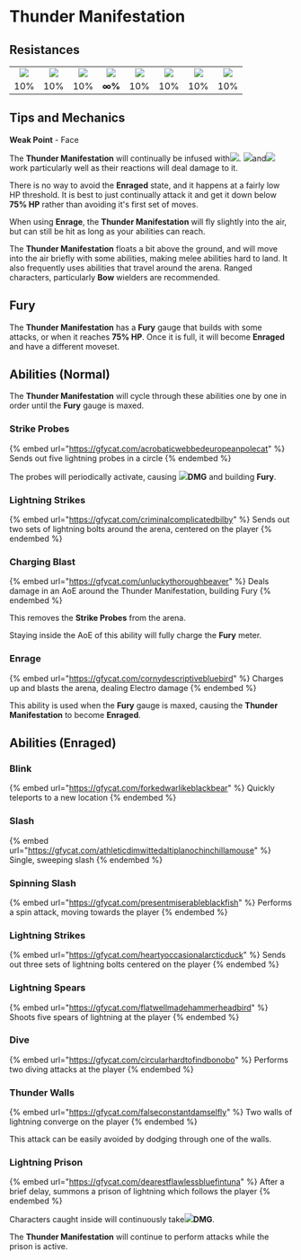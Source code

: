 # Thunder Manifestation

## Resistances

|                                            |                                             |                                            |                                               |                                             |                                           |                                              |                                                |
| :----------------------------------------: | :-----------------------------------------: | :----------------------------------------: | :-------------------------------------------: | :-----------------------------------------: | :---------------------------------------: | :------------------------------------------: | :--------------------------------------------: |
| ![](../../.gitbook/assets/pyro\_small.png) | ![](../../.gitbook/assets/hydro\_small.png) | ![](../../.gitbook/assets/cryo\_small.png) | ![](../../.gitbook/assets/electro\_small.png) | ![](../../.gitbook/assets/anemo\_small.png) | ![](../../.gitbook/assets/geo\_small.png) | ![](../../.gitbook/assets/dendro\_small.png) | ![](../../.gitbook/assets/physical\_small.png) |
|                     10%                    |                     10%                     |                     10%                    |                     **∞%**                    |                     10%                     |                    10%                    |                      10%                     |                       10%                      |

## Tips and Mechanics

**Weak Point** - Face

The **Thunder Manifestation** will continually be infused with![](../../.gitbook/assets/electro\_small.png). ![](../../.gitbook/assets/pyro\_small.png)and![](../../.gitbook/assets/cryo\_small.png)work particularly well as their reactions will deal damage to it.

There is no way to avoid the **Enraged** state, and it happens at a fairly low HP threshold. It is best to just continually attack it and get it down below **75% HP** rather than avoiding it's first set of moves.

When using **Enrage**, the **Thunder Manifestation** will fly slightly into the air, but can still be hit as long as your abilities can reach.

The **Thunder Manifestation** floats a bit above the ground, and will move into the air briefly with some abilities, making melee abilities hard to land. It also frequently uses abilities that travel around the arena. Ranged characters, particularly **Bow** wielders are recommended.

## Fury

The **Thunder Manifestation** has a **Fury** gauge that builds with some attacks, or when it reaches **75% HP**. Once it is full, it will become **Enraged** and have a different moveset.

## Abilities (Normal)

The **Thunder Manifestation** will cycle through these abilities one by one in order until the **Fury** gauge is maxed.

### Strike Probes

{% embed url="https://gfycat.com/acrobaticwebbedeuropeanpolecat" %}
Sends out five lightning probes in a circle
{% endembed %}

The probes will periodically activate, causing ![](../../.gitbook/assets/electro\_small.png)**DMG** and building **Fury**.

### Lightning Strikes

{% embed url="https://gfycat.com/criminalcomplicatedbilby" %}
Sends out two sets of lightning bolts around the arena, centered on the player
{% endembed %}

### Charging Blast

{% embed url="https://gfycat.com/unluckythoroughbeaver" %}
Deals damage in an AoE around the Thunder Manifestation, building Fury
{% endembed %}

This removes the **Strike Probes** from the arena.

Staying inside the AoE of this ability will fully charge the **Fury** meter.

### Enrage

{% embed url="https://gfycat.com/cornydescriptivebluebird" %}
Charges up and blasts the arena, dealing Electro damage
{% endembed %}

This ability is used when the **Fury** gauge is maxed, causing the **Thunder Manifestation** to become **Enraged**.

## Abilities (Enraged)

### Blink

{% embed url="https://gfycat.com/forkedwarlikeblackbear" %}
Quickly teleports to a new location
{% endembed %}

### Slash

{% embed url="https://gfycat.com/athleticdimwittedaltiplanochinchillamouse" %}
Single, sweeping slash
{% endembed %}

### Spinning Slash

{% embed url="https://gfycat.com/presentmiserableblackfish" %}
Performs a spin attack, moving towards the player
{% endembed %}

### Lightning Strikes

{% embed url="https://gfycat.com/heartyoccasionalarcticduck" %}
Sends out three sets of lightning bolts centered on the player
{% endembed %}

### Lightning Spears

{% embed url="https://gfycat.com/flatwellmadehammerheadbird" %}
Shoots five spears of lightning at the player
{% endembed %}

### Dive

{% embed url="https://gfycat.com/circularhardtofindbonobo" %}
Performs two diving attacks at the player
{% endembed %}

### Thunder Walls

{% embed url="https://gfycat.com/falseconstantdamselfly" %}
Two walls of lightning converge on the player
{% endembed %}

This attack can be easily avoided by dodging through one of the walls.

### Lightning Prison

{% embed url="https://gfycat.com/dearestflawlessbluefintuna" %}
After a brief delay, summons a prison of lightning which follows the player
{% endembed %}

Characters caught inside will continuously take![](../../.gitbook/assets/electro\_small.png)**DMG**.

The **Thunder Manifestation** will continue to perform attacks while the prison is active.
